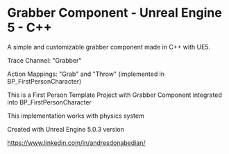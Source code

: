 # Grabber Component - Unreal Engine 5 - C++
 
 A simple and customizable grabber component made in C++ with UE5.
 
 Trace Channel: "Grabber"
 
 Action Mappings: "Grab" and "Throw" (implemented in BP_FirstPersonCharacter)
 
 This is a First Person Template Project with Grabber Component integrated into BP_FirstPersonCharacter 
 
 This implementation works with physics system
 
 
 Created with Unreal Engine 5.0.3 version
 
 https://www.linkedin.com/in/andresdonabedian/
 
